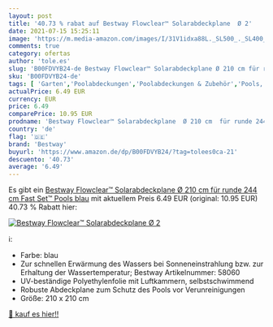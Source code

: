 ```yaml
---
layout: post
title: '40.73 % rabat auf Bestway Flowclear™ Solarabdeckplane  Ø 2'
date: 2021-07-15 15:25:11
image: 'https://m.media-amazon.com/images/I/31V1idxa88L._SL500_._SL400_.jpg'
comments: true
category: ofertas
author: 'tole.es'
slug: 'B00FDVYB24-de Bestway Flowclear™ Solarabdeckplane Ø 210 cm für runde 244...'
sku: 'B00FDVYB24-de'
tags: [ 'Garten','Poolabdeckungen','Poolabdeckungen & Zubehör','Pools, Gartensaunas & Whirlpools','Regular Stores','Shops','bestway', ]
actualPrice: 6.49 EUR
currency: EUR
price: 6.49
comparePrice: 10.95 EUR
prodname: 'Bestway Flowclear™ Solarabdeckplane  Ø 210 cm  für runde 244 cm Fast Set™ Pools  blau'
country: 'de'
flag: '🇩🇪'
brand: 'Bestway'
buyurl: 'https://www.amazon.de/dp/B00FDVYB24/?tag=tolees0ca-21'
descuento: '40.73'
average: '6.49'
---
```


Es gibt ein [Bestway Flowclear™ Solarabdeckplane  Ø 210 cm  für runde 244 cm Fast Set™ Pools  blau](https://www.amazon.de/dp/B00FDVYB24/?tag=tolees0ca-21) mit aktuellem Preis 6.49 EUR (original: 10.95 EUR) 40.73 % Rabatt hier:

[![Bestway Flowclear™ Solarabdeckplane  Ø 2](https://m.media-amazon.com/images/I/31V1idxa88L._SL500_._SL400_.jpg)](https://www.amazon.de/dp/B00FDVYB24/?tag=tolees0ca-21)

ℹ️:

- Farbe: blau
- Zur schnellen Erwärmung des Wassers bei Sonneneinstrahlung bzw. zur Erhaltung der Wassertemperatur; Bestway Artikelnummer: 58060
- UV-beständige Polyethylenfolie mit Luftkammern, selbstschwimmend
- Robuste Abdeckplane zum Schutz des Pools vor Verunreinigungen
- Größe: 210 x 210 cm

[🛒 kauf es hier!!](https://www.amazon.de/dp/B00FDVYB24/?tag=tolees0ca-21)
